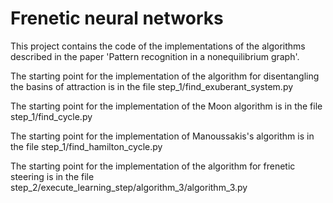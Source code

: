 # Frenetic neural networks

This project contains the code of the implementations of the algorithms described in the paper 'Pattern recognition in a nonequilibrium graph'.

The starting point for the implementation of the algorithm for disentangling the basins of attraction is in the file step_1/find_exuberant_system.py

The starting point for the implementation of the Moon algorithm is in the file step_1/find_cycle.py

The starting point for the implementation of Manoussakis's algorithm is in the file step_1/find_hamilton_cycle.py

The starting point for the implementation of the algorithm for frenetic steering is in the file step_2/execute_learning_step/algorithm_3/algorithm_3.py